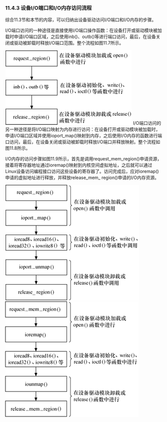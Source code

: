 ### 11.4.3 设备I/O端口和I/O内存访问流程

综合11.3节和本节的内容，可以归纳出设备驱动访问I/O端口和I/O内存的步骤。

I/O端口访问的一种途径是直接使用I/O端口操作函数：在设备打开或驱动模块被加载时申请I/O端口区域，之后使用inb()、outb()等进行端口访问，最后，在设备关闭或驱动被卸载时释放I/O端口范围。整个流程如图11.7所示。

![P246_43967.jpg](../images/P246_43967.jpg)
I/O端口访问的另一种途径是将I/O端口映射为内存进行访问：在设备打开或驱动模块被加载时，申请I/O端口区域并使用ioport_map()映射到内存，之后使用I/O内存的函数进行端口访问，最后，在设备关闭或驱动被卸载时释放I/O端口并释放映射。整个流程如图11.8所示。

I/O内存的访问步骤如图11.9所示，首先是调用request_mem_region()申请资源，接着将寄存器地址通过ioremap()映射到内核空间虚拟地址，之后就可以通过Linux设备访问编程接口访问这些设备的寄存器了。访问完成后，应对ioremap()申请的虚拟地址进行释放，并释放release_mem_ region()申请的I/O内存资源。



![P247_43980.jpg](../images/P247_43980.jpg)
![P247_43983.jpg](../images/P247_43983.jpg)
